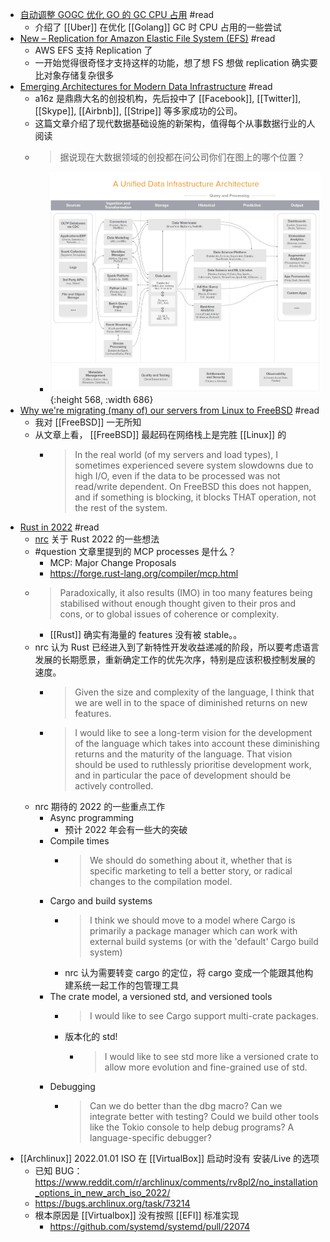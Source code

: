 - [自动调整 GOGC 优化 GO 的 GC CPU 占用](https://xargin.com/dynamic-gogc/) #read
	- 介绍了 [[Uber]] 在优化 [[Golang]] GC 时 CPU 占用的一些尝试
- [New – Replication for Amazon Elastic File System (EFS)](https://aws.amazon.com/blogs/aws/new-replication-for-amazon-elastic-file-system-efs/) #read
	- AWS EFS 支持 Replication 了
	- 一开始觉得很奇怪才支持这样的功能，想了想 FS 想做 replication 确实要比对象存储复杂很多
- [Emerging Architectures for Modern Data Infrastructure](https://future.a16z.com/emerging-architectures-modern-data-infrastructure/) #read
	- a16z 是鼎鼎大名的创投机构，先后投中了 [[Facebook]], [[Twitter]], [[Skype]], [[Airbnb]], [[Stripe]] 等多家成功的公司。
	- 这篇文章介绍了现代数据基础设施的新架构，值得每个从事数据行业的人阅读
	- > 据说现在大数据领域的创投都在问公司你们在图上的哪个位置？
		- ![image.png](../assets/image_1643468951884_0.png){:height 568, :width 686}
- [Why we're migrating (many of) our servers from Linux to FreeBSD](https://it-notes.dragas.net/2022/01/24/why-were-migrating-many-of-our-servers-from-linux-to-freebsd/) #read
	- 我对 [[FreeBSD]] 一无所知
	- 从文章上看， [[FreeBSD]] 最起码在网络栈上是完胜 [[Linux]] 的
		- > In the real world (of my servers and load types), I sometimes experienced severe system slowdowns due to high I/O, even if the data to be processed was not read/write dependent. On FreeBSD this does not happen, and if something is blocking, it blocks THAT operation, not the rest of the system.
- [Rust in 2022](https://www.ncameron.org/blog/rust-in-2022-2/) #read
	- [nrc](https://github.com/nrc) 关于 Rust 2022 的一些想法
	- #question 文章里提到的 MCP processes 是什么？
		- MCP: Major Change Proposals
		- https://forge.rust-lang.org/compiler/mcp.html
	- > Paradoxically, it also results (IMO) in too many features being stabilised without enough thought given to their pros and cons, or to global issues of coherence or complexity.
		- [[Rust]] 确实有海量的 features 没有被 stable。。
	- nrc 认为 Rust 已经进入到了新特性开发收益递减的阶段，所以要考虑语言发展的长期愿景，重新确定工作的优先次序，特别是应该积极控制发展的速度。
		- > Given the size and complexity of the language, I think that we are well in to the space of diminished returns on new features.
		- > I would like to see a long-term vision for the development of the language which takes into account these diminishing returns and the maturity of the language. That vision should be used to ruthlessly prioritise development work, and in particular the pace of development should be actively controlled.
	- nrc 期待的 2022 的一些重点工作
		- Async programming
			- 预计 2022 年会有一些大的突破
		- Compile times
			- > We should do something about it, whether that is specific marketing to tell a better story, or radical changes to the compilation model.
		- Cargo and build systems
			- > I think we should move to a model where Cargo is primarily a package manager which can work with external build systems (or with the 'default' Cargo build system)
			- nrc 认为需要转变 cargo 的定位，将 cargo 变成一个能跟其他构建系统一起工作的包管理工具
		- The crate model, a versioned std, and versioned tools
			- > I would like to see Cargo support multi-crate packages.
			- 版本化的 std!
				- > I would like to see std more like a versioned crate to allow more evolution and fine-grained use of std.
		- Debugging
			- > Can we do better than the dbg macro? Can we integrate better with testing? Could we build other tools like the Tokio console to help debug programs? A language-specific debugger?
- [[Archlinux]] 2022.01.01 ISO 在 [[VirtualBox]] 启动时没有 安装/Live 的选项
	- 已知 BUG： https://www.reddit.com/r/archlinux/comments/rv8pl2/no_installation_options_in_new_arch_iso_2022/
	- https://bugs.archlinux.org/task/73214
	- 根本原因是 [[Virtualbox]] 没有按照 [[EFI]] 标准实现
		- https://github.com/systemd/systemd/pull/22074